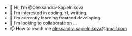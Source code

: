 - 👋 Hi, I’m @Oleksandra-Sapielnikova
- 👀 I’m interested in coding, cf, writting.
- 🌱 I’m currently learning frontend developing.
- 💞️ I’m looking to collaborate on ...
- 📫 How to reach me oleksandra.sapielnikova@gmail.com

<!---
Oleksandra-Sapielnikova/Oleksandra-Sapielnikova is a ✨ special ✨ repository because its `README.md` (this file) appears on your GitHub profile.
You can click the Preview link to take a look at your changes.
--->
